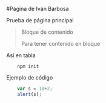 #Página de Iván Barbosa

Prueba de página principal

> Bloque de contenido
>
> Para tener contenido en bloque

Así en tabla

```
    npm init
```
Ejemplo de código

```javascript
    var s = 10+2;
    alert(s);
```

